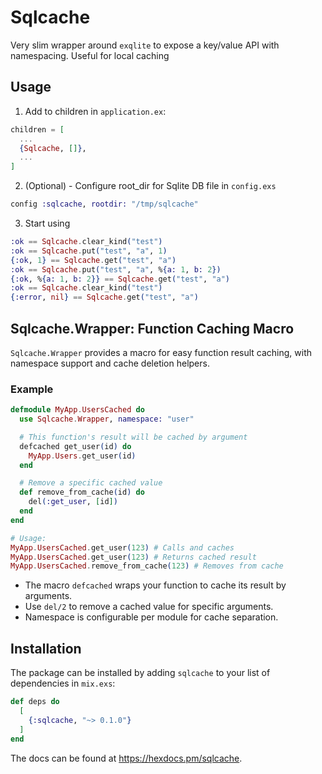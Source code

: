 # Sqlcache

Very slim wrapper around `exqlite` to expose a key/value API with namespacing. Useful for local caching

## Usage

1. Add to children in `application.ex`:

```elixir
children = [
  ...
  {Sqlcache, []},
  ...
]
```

2. (Optional) - Configure root_dir for Sqlite DB file in `config.exs`

```elixir
config :sqlcache, rootdir: "/tmp/sqlcache"

```

3. Start using

```elixir
:ok == Sqlcache.clear_kind("test")
:ok == Sqlcache.put("test", "a", 1)
{:ok, 1} == Sqlcache.get("test", "a")
:ok == Sqlcache.put("test", "a", %{a: 1, b: 2})
{:ok, %{a: 1, b: 2}} == Sqlcache.get("test", "a")
:ok == Sqlcache.clear_kind("test")
{:error, nil} == Sqlcache.get("test", "a")
```

## Sqlcache.Wrapper: Function Caching Macro

`Sqlcache.Wrapper` provides a macro for easy function result caching, with namespace support and cache deletion helpers.

### Example

```elixir
defmodule MyApp.UsersCached do
  use Sqlcache.Wrapper, namespace: "user"

  # This function's result will be cached by argument
  defcached get_user(id) do
    MyApp.Users.get_user(id)
  end

  # Remove a specific cached value
  def remove_from_cache(id) do
    del(:get_user, [id])
  end
end

# Usage:
MyApp.UsersCached.get_user(123) # Calls and caches
MyApp.UsersCached.get_user(123) # Returns cached result
MyApp.UsersCached.remove_from_cache(123) # Removes from cache
```

- The macro `defcached` wraps your function to cache its result by arguments.
- Use `del/2` to remove a cached value for specific arguments.
- Namespace is configurable per module for cache separation.

## Installation

The package can be installed by adding `sqlcache` to your list of dependencies in `mix.exs`:

```elixir
def deps do
  [
    {:sqlcache, "~> 0.1.0"}
  ]
end
```

The docs can be found at <https://hexdocs.pm/sqlcache>.
